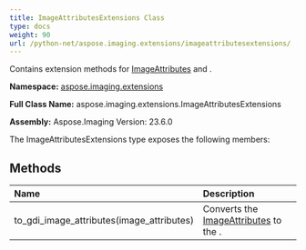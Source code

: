 ```yaml
---
title: ImageAttributesExtensions Class
type: docs
weight: 90
url: /python-net/aspose.imaging.extensions/imageattributesextensions/
---
```


Contains extension methods for [ImageAttributes](/imaging/python-net/aspose.imaging/imageattributes/) and .

**Namespace:** [aspose.imaging.extensions](/imaging/python-net/aspose.imaging.extensions/)

**Full Class Name:** aspose.imaging.extensions.ImageAttributesExtensions

**Assembly:**  Aspose.Imaging Version: 23.6.0

The ImageAttributesExtensions type exposes the following members:
## **Methods**
|**Name**|**Description**|
| :- | :- |
|to_gdi_image_attributes(image_attributes)|Converts the [ImageAttributes](/imaging/python-net/aspose.imaging/imageattributes/) to the .|
